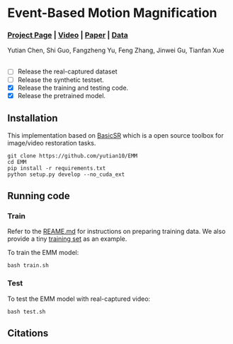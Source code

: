 
# Event-Based Motion Magnification
### [Project Page](https://openimaginglab.github.io/emm/) | [Video](https://youtu.be/WmI7bv9nqjI) | [Paper]() | [Data]() <br>

Yutian Chen, Shi Guo, Fangzheng Yu, Feng Zhang, Jinwei Gu, Tianfan Xue <br><br>

- [ ] Release the real-captured dataset
- [ ] Release the synthetic testset.
- [x] Release the training and testing code.
- [x] Release the pretrained model.

## Installation
This implementation based on [BasicSR](https://github.com/xinntao/BasicSR) which is a open source toolbox for image/video restoration tasks. 


```
git clone https://github.com/yutian10/EMM
cd EMM
pip install -r requirements.txt
python setup.py develop --no_cuda_ext
```

## Running code
### Train
Refer to the [REAME.md](https://github.com/yutian10/EMM/blob/main/data_preparation/README.md) for instructions on preparing training data. We also provide a tiny [training set](https://github.com/yutian10/EMM/tree/main/datasets/trainset_tiny) as an example.

To train the EMM model:
```
bash train.sh
```

### Test
To test the EMM model with real-captured video:
```
bash test.sh
```  



## Citations
```

```



